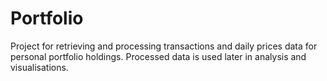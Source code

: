 # Portfolio

Project for retrieving and processing transactions and daily prices data for personal portfolio holdings.
Processed data is used later in analysis and visualisations. 